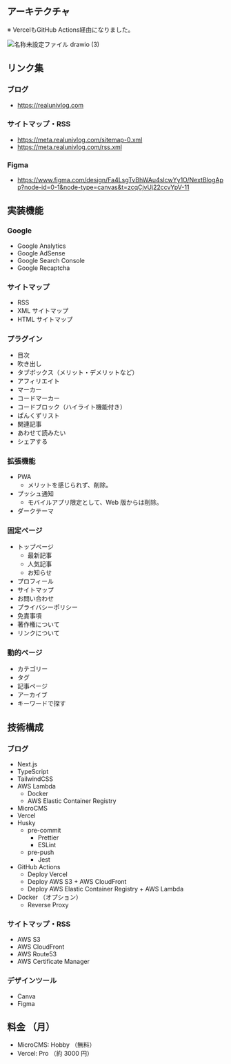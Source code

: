 ## アーキテクチャ

※ VercelもGitHub Actions経由になりました。

![名称未設定ファイル drawio (3)](https://github.com/user-attachments/assets/76d95aef-dcbd-4235-918f-7b35df656f01)

## リンク集

### ブログ

- https://realunivlog.com

### サイトマップ・RSS

- https://meta.realunivlog.com/sitemap-0.xml
- https://meta.realunivlog.com/rss.xml

### Figma

- https://www.figma.com/design/Fa4LsgTvBhWAu4sIcwYy1O/NextBlogApp?node-id=0-1&node-type=canvas&t=zcqCjvUj22ccvYpV-11

<!-- ### Storybook （ダークモード開発中）

- https://d39bs3pqaz25oq.cloudfront.net -->
<!--
## 開発方法

まずは`.env.example`を`.env`に変更し、適切に設定する。

### 開発環境

```
npm install
npm run dev
```

### 本番環境

```
npm install
npm run build
npm start
```
-->

## 実装機能

### Google

- Google Analytics
- Google AdSense
- Google Search Console
- Google Recaptcha

### サイトマップ

- RSS
- XML サイトマップ
- HTML サイトマップ

### プラグイン

- 目次
- 吹き出し
- タブボックス（メリット・デメリットなど）
- アフィリエイト
- マーカー
- コードマーカー
- コードブロック（ハイライト機能付き）
- ぱんくずリスト
- 関連記事
- あわせて読みたい
- シェアする

### 拡張機能

- PWA
  - メリットを感じられず、削除。
- プッシュ通知
  - モバイルアプリ限定として、Web 版からは削除。
- ダークテーマ

### 固定ページ

- トップページ
  - 最新記事
  - 人気記事
  - お知らせ
- プロフィール
- サイトマップ
- お問い合わせ
- プライバシーポリシー
- 免責事項
- 著作権について
- リンクについて

### 動的ページ

- カテゴリー
- タグ
- 記事ページ
- アーカイブ
- キーワードで探す

## 技術構成

### ブログ

- Next.js
- TypeScript
- TailwindCSS
- AWS Lambda
  - Docker
  - AWS Elastic Container Registry
- MicroCMS
- Vercel
- Husky
  - pre-commit
    - Prettier
    - ESLint
  - pre-push
    - Jest
- GitHub Actions
  - Deploy Vercel
  - Deploy AWS S3 + AWS CloudFront
  - Deploy AWS Elastic Container Registry + AWS Lambda
- Docker （オプション）
  - Reverse Proxy

### サイトマップ・RSS

- AWS S3
- AWS CloudFront
- AWS Route53
- AWS Certificate Manager

### デザインツール

- Canva
- Figma

## 料金 （月）

- MicroCMS: Hobby （無料）
- Vercel: Pro （約 3000 円）
<!--

## 今後実装したい機能・課題

### 課題

- 広告表示の関係で`Link`ではなく`window.location.href`を使用しているが、パフォーマンスが悪いので`Link`に変更したい。（Next.js の魅力を最大限に引き出す。）
  - 結論、a タグで良い。（未実装）
- Google AdSense を導入してから、全体的にパフォーマンスが落ちている。（ PageSpeedInsight ）
  - 許容範囲ではある。

### 機能

- コードタグにコピーボタンの実装 -->

